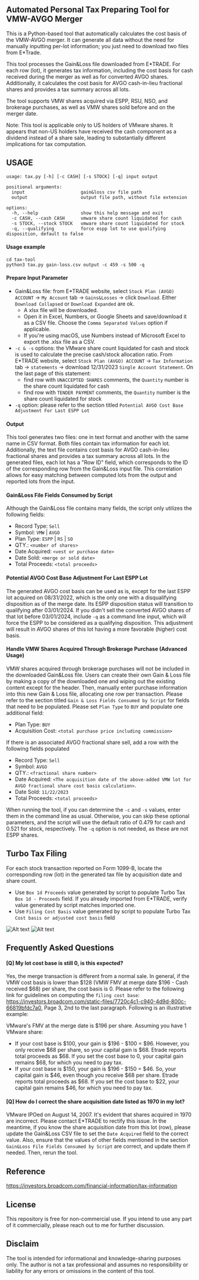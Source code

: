 ## Automated Personal Tax Preparing Tool for VMW-AVGO Merger

This is a Python-based tool that automatically calculates the cost basis of the VMW-AVGO merger. It can generate all
data without the need for manually inputting per-lot information; you just need to download two files from E*Trade.

This tool processes the Gain&Loss file downloaded from E*TRADE. For each row (lot), it generates tax information,
including the cost basis for cash received during the merger as well as for converted AVGO shares. Additionally,
it calculates the cost basis for AVGO cash-in-lieu fractional shares and provides a tax summary across all lots.

The tool supports VMW shares acquired via ESPP, RSU, NSO, and brokerage purchases, as well as VMW shares sold before
and on the merger date.

Note:
This tool is applicable only to US holders of VMware shares. It appears that non-US holders have received the cash
component as a dividend instead of a share sale, leading to substantially different implications for tax computation.

## USAGE

```text
usage: tax.py [-h] [-c CASH] [-s STOCK] [-q] input output

positional arguments:
  input                     gain&loss csv file path
  output                    output file path, without file extension

options:
  -h, --help                show this help message and exit
  -c CASH, --cash CASH      vmware share count liquidated for cash
  -s STOCK, --stock STOCK   vmware share count liquidated for stock
  -q, --qualifying          force espp lot to use qualifying disposition, default to false
```

#### Usage example

```text
cd tax-tool
python3 tax.py gain-loss.csv output -c 459 -s 500 -q
```

#### Prepare Input Parameter

- Gain&Loss file: from E*TRADE website, select `Stock Plan (AVGO) ACCOUNT` -> `My Account` tab -> `Gains&Losses` ->
  click `Download`. Either `Download Collapsed` or `Download Expanded` are ok.
    - A xlsx file will be downloaded.
    - Open it in Excel, Numbers, or Google Sheets and save/download it as a CSV file. Choose the
      `Comma Separated Values` option if applicable.
    - If you're using macOS, use Numbers instead of Microsoft Excel to export the .xlsx file as a CSV.
- `-c & -s` options: the VMware share count liquidated for cash and stock is used to calculate the precise cash/stock
  allocation ratio. From E*TRADE website, select `Stock Plan (AVGO) ACCOUNT` -> `Tax Information` tab -> `statements`
  -> download 12/31/2023 `Single Account Statement`. On the last page of this statement:
    - find row with `UNACCEPTED SHARES` comments, the `Quantity` number is the share count liquidated for cash
    - find row with `TENDER PAYMENT` comments, the `Quantity` number is the share count liquidated for stock
- `-q` option: please refer to the section titled `Potential AVGO Cost Base Adjustment For Last ESPP Lot`

#### Output

This tool generates two files: one in text format and another with the same name in CSV format. Both files contain tax
information for each lot. Additionally, the text file contains cost basis for AVGO cash-in-lieu fractional shares and
provides a tax summary across all lots. In the generated files, each lot has a "Row ID" field, which corresponds to the
ID of the corresponding row from the Gain&Loss input file. This correlation allows for easy matching between computed
lots from the output and reported lots from the input.

#### Gain&Loss File Fields Consumed by Script

Although the Gain&Loss file contains many fields, the script only utilizes the following fields:

- Record Type: `Sell`
- Symbol: `VMW` | `AVGO`
- Plan Type: `ESPP` | `RS` | `SO`
- QTY.: `<number of shares>`
- Date Acquired: `<vest or purchase date>`
- Date Sold: `<merge or sold date>`
- Total Proceeds: `<total proceeds>`

#### Potential AVGO Cost Base Adjustment For Last ESPP Lot

The generated AVGO cost basis can be used as is, except for the last ESPP lot acquired on 08/31/2022, which is the
only one with a disqualifying disposition as of the merge date. Its ESPP disposition status will transition to
qualifying after 03/01/2024. If you didn't sell the converted AVGO shares of that lot before 03/01/2024, include `-q`
as a command line input, which will force the ESPP to be considered as a qualifying disposition. This adjustment will
result in AVGO shares of this lot having a more favorable (higher) cost basis.

#### Handle VMW Shares Acquired Through Brokerage Purchase (Advanced Usage)

VMW shares acquired through brokerage purchases will not be included in the downloaded Gain&Loss file. Users can
create their own Gain & Loss file by making a copy of the downloaded one and wiping out the existing content except
for the header. Then, manually enter purchase information into this new Gain & Loss file, allocating one row per
transaction. Please refer to the section titled `Gain & Loss Fields Consumed by Script` for fields that need to
be populated. Please set `Plan Type` to `BUY` and populate one additional field:

- Plan Type: `BUY`
- Acquisition Cost: `<total purchase price including commission>`

If there is an associated AVGO fractional share sell, add a row with the following fields populated

- Record Type: `Sell`
- Symbol: `AVGO`
- QTY.: `<fractional share number>`
- Date Acquired: `<The acquisition date of the above-added VMW lot for AVGO fractional share cost basis calculation>`.
- Date Sold: `11/22/2023`
- Total Proceeds: `<total proceeds>`

When running the tool, if you can determine the `-c` and `-s` values, enter them in the command line as usual.
Otherwise, you can skip these optional parameters, and the script will use the default ratio of 0.479 for cash and
0.521 for stock, respectively. The `-q` option is not needed, as these are not ESPP shares.

## Turbo Tax Filing

For each stock transaction reported on Form 1099-B, locate the corresponding row (lot) in the generated tax file by
acquisition date and share count.

- Use `Box 1d Proceeds` value generated by script to populate Turbo Tax `Box 1d - Proceeds` field. If you already
  imported from E*TRADE, verify value generated by script matches imported one.
- Use `Filing Cost Basis` value generated by script to populate Turbo Tax `Cost basis or adjusted cost basis` field

![Alt text](img/tt-1.png?raw=true "enter total proceeds")
![Alt text](img/tt-2.png?raw=true "enter total cost base")

## Frequently Asked Questions

#### [Q] My lot cost base is still 0, is this expected? <br />

Yes, the merge transaction is different from a normal sale. In general, if the VMW cost basis is lower than $128
(VMW FMV at merge date $196 - Cash received $68) per share, the cost basis is 0. Please refer to the following link for
guidelines on computing
the `filing cost base`: https://investors.broadcom.com/static-files/7720c4c1-c940-4d9d-800c-66819bfdc7a0,
Page 3, 2nd to the last paragraph. Following is an illustrative example:

VMware's FMV at the merge date is $196 per share. Assuming you have 1 VMware share:
- If your cost base is $100, your gain is $196 - $100 = $96. However, you only receive $68 per share, so your capital 
  gain is $68. Etrade reports total proceeds as $68. If you set the cost base to 0, your capital gain remains $68, for 
  which you need to pay tax.
- If your cost base is $150, your gain is $196 - $150 = $46. So, your capital gain is $46, even though you receive $68 
  per share. Etrade reports total proceeds as $68. If you set the cost base to $22, your capital gain remains $46, for 
  which you need to pay tax.

#### [Q] How do I correct the share acquisition date listed as 1970 in my lot? <br/>

VMware IPOed on August 14, 2007. It's evident that shares acquired in 1970 are incorrect. Please contact E*TRADE to
rectify this issue. In the meantime, if you know the share acquisition date from this lot (row), please update the
Gain&Loss CSV file to set the `Date Acquired` field to the correct value. Also, ensure that the values of other fields
mentioned in the section `Gain&Loss File Fields Consumed by Script` are correct, and update them if needed. Then,
rerun the tool.

## Reference

https://investors.broadcom.com/financial-information/tax-information

## License

This repository is free for non-commercial use. If you intend to use any part of it commercially, please reach out to
me for further discussion.

## Disclaim

The tool is intended for informational and knowledge-sharing purposes only. The author is not a tax professional and
assumes no responsibility or liability for any errors or omissions in the content of this tool.
